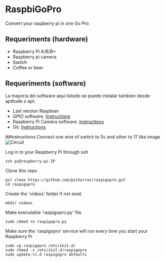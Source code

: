 RaspbiGoPro
===========

Convert your raspberry pi in one Go Pro

## Requeriments (hardware)
- Raspberry Pi A/B/B+
- Raspberry pi camera
- Switch
- Coffee or beer

## Requeriments (software)
La mayoria del software aqui listado se puede instalar tambien desde aptitude o apt.
- Last version Raspbian
- GPIO software. [Instructions](http://raspberrypi.stackexchange.com/questions/8220/how-to-correctly-install-the-python-rpi-gpio-library)
- Raspberry Pi Camera software. [Instructions](http://www.raspberrypi.org/learning/python-picamera-setup/)
- Git. [Instructions](http://git-scm.com/)

##Instructions
Connect one wire of switch to 5v and other to 17 like image
![Circuit](https://dl.dropboxusercontent.com/u/978896/raspberrypi-switch.png)

Log in to your Raspberry Pi through ssh
``` shell
ssh pi@raspberry-pi-IP
```

Clone this repo
``` shell
git clone https://github.com/picharras/raspigopro.git
cd raspigopro
```
Create the 'videos' folder if not exist
``` shell
mkdir videos
```

Make executable 'raspigopro.py' file
``` shell
sudo chmod +x raspigopro.py
```
Make sure the 'raspigopro' service will run every time you start your Raspberry Pi
``` shell
sudo cp raspigopro /etc/init.d/
sudo chmod -x /etc/init.d/raspigopro
sudo update-rc.d raspigopro defaults
```
